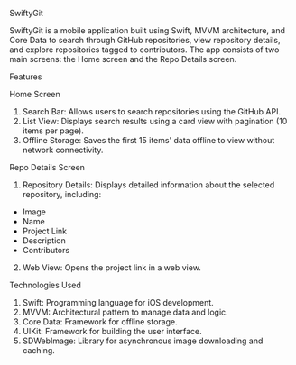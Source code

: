 SwiftyGit

SwiftyGit is a mobile application built using Swift, MVVM architecture, and Core Data to search through GitHub repositories, view repository details, and explore repositories tagged to contributors. The app consists of two main screens: the Home screen and the Repo Details screen.

Features

Home Screen
1) Search Bar: Allows users to search repositories using the GitHub API.
2) List View: Displays search results using a card view with pagination (10 items per page).
3) Offline Storage: Saves the first 15 items' data offline to view without network connectivity.

Repo Details Screen
1) Repository Details: Displays detailed information about the selected repository, including:
* Image
* Name
* Project Link
* Description
* Contributors
2) Web View: Opens the project link in a web view.

Technologies Used
1) Swift: Programming language for iOS development.
2) MVVM: Architectural pattern to manage data and logic.
3) Core Data: Framework for offline storage.
4) UIKit: Framework for building the user interface.
5) SDWebImage: Library for asynchronous image downloading and caching.
